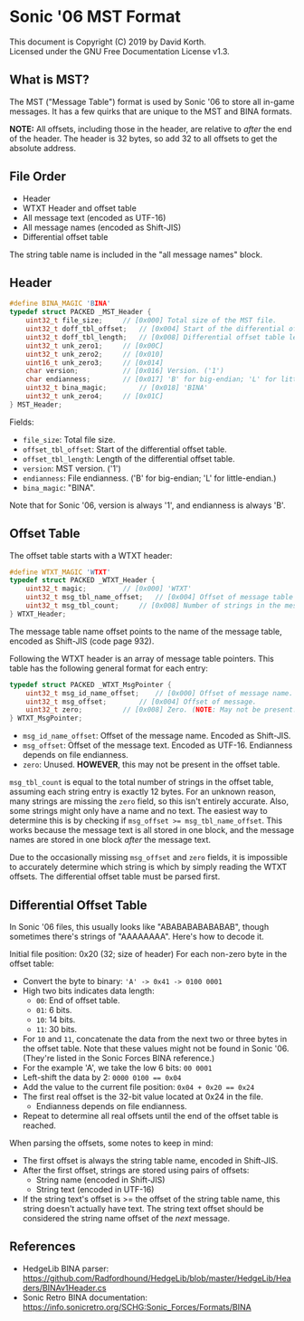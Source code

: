 # Sonic '06 MST Format

This document is Copyright (C) 2019 by David Korth.<br>
Licensed under the GNU Free Documentation License v1.3.

## What is MST?

The MST ("Message Table") format is used by Sonic '06 to store all
in-game messages. It has a few quirks that are unique to the MST and
BINA formats.

**NOTE:** All offsets, including those in the header, are relative to
*after* the end of the header. The header is 32 bytes, so add 32 to
all offsets to get the absolute address.

## File Order

* Header
* WTXT Header and offset table
* All message text (encoded as UTF-16)
* All message names (encoded as Shift-JIS)
* Differential offset table

The string table name is included in the "all message names" block.

## Header

```c
#define BINA_MAGIC 'BINA'
typedef struct PACKED _MST_Header {
	uint32_t file_size;		// [0x000] Total size of the MST file.
	uint32_t doff_tbl_offset;	// [0x004] Start of the differential offset table.
	uint32_t doff_tbl_length;	// [0x008] Differential offset table length.
	uint32_t unk_zero1;		// [0x00C]
	uint32_t unk_zero2;		// [0x010]
	uint16_t unk_zero3;		// [0x014]
	char version;			// [0x016] Version. ('1')
	char endianness;		// [0x017] 'B' for big-endian; 'L' for little-endian.
	uint32_t bina_magic;		// [0x018] 'BINA'
	uint32_t unk_zero4;		// [0x01C]
} MST_Header;
```

Fields:
* `file_size`: Total file size.
* `offset_tbl_offset`: Start of the differential offset table.
* `offset_tbl_length`: Length of the differential offset table.
* `version`: MST version. ('1')
* `endianness`: File endianness. ('B' for big-endian; 'L' for little-endian.)
* `bina_magic`: "BINA".

Note that for Sonic '06, version is always '1', and endianness is always 'B'.

## Offset Table

The offset table starts with a WTXT header:

```c
#define WTXT_MAGIC 'WTXT'
typedef struct PACKED _WTXT_Header {
	uint32_t magic;			// [0x000] 'WTXT'
	uint32_t msg_tbl_name_offset;	// [0x004] Offset of message table name.
	uint32_t msg_tbl_count;		// [0x008] Number of strings in the message table.
} WTXT_Header;
```

The message table name offset points to the name of the message table,
encoded as Shift-JIS (code page 932).

Following the WTXT header is an array of message table pointers. This
table has the following general format for each entry:

```c
typedef struct PACKED _WTXT_MsgPointer {
	uint32_t msg_id_name_offset;	// [0x000] Offset of message name.
	uint32_t msg_offset;		// [0x004] Offset of message.
	uint32_t zero;			// [0x008] Zero. (NOTE: May not be present!)
} WTXT_MsgPointer;
```

* `msg_id_name_offset`: Offset of the message name. Encoded as Shift-JIS.
* `msg_offset`: Offset of the message text. Encoded as UTF-16.
  Endianness depends on file endianness.
* `zero`: Unused. **HOWEVER**, this may not be present in the offset table.

`msg_tbl_count` is equal to the total number of strings in the offset table,
assuming each string entry is exactly 12 bytes. For an unknown reason, many
strings are missing the `zero` field, so this isn't entirely accurate. Also,
some strings might only have a name and no text. The easiest way to determine
this is by checking if `msg_offset >= msg_tbl_name_offset`. This works because
the message text is all stored in one block, and the message names are stored
in one block *after* the message text.

Due to the occasionally missing `msg_offset` and `zero` fields, it is
impossible to accurately determine which string is which by simply reading the
WTXT offsets. The differential offset table must be parsed first.

## Differential Offset Table

In Sonic '06 files, this usually looks like "ABABABABABABAB", though sometimes
there's strings of "AAAAAAAA". Here's how to decode it.

Initial file position: 0x20 (32; size of header)
For each non-zero byte in the offset table:
* Convert the byte to binary: `'A' -> 0x41 -> 0100 0001`
* High two bits indicates data length:
  * `00`: End of offset table.
  * `01`: 6 bits.
  * `10`: 14 bits.
  * `11`: 30 bits.
* For `10` and `11`, concatenate the data from the next two or three bytes
  in the offset table. Note that these values might not be found in Sonic '06.
  (They're listed in the Sonic Forces BINA reference.)
* For the example 'A', we take the low 6 bits: `00 0001`
* Left-shift the data by 2: `0000 0100 == 0x04`
* Add the value to the current file position: `0x04 + 0x20 == 0x24`
* The first real offset is the 32-bit value located at 0x24 in the file.
  * Endianness depends on file endianness.
* Repeat to determine all real offsets until the end of the offset table is reached.

When parsing the offsets, some notes to keep in mind:
* The first offset is always the string table name, encoded in Shift-JIS.
* After the first offset, strings are stored using pairs of offsets:
  * String name (encoded in Shift-JIS)
  * String text (encoded in UTF-16)
* If the string text's offset is >= the offset of the string table name,
  this string doesn't actually have text. The string text offset should
  be considered the string name offset of the *next* message.

## References

* HedgeLib BINA parser: https://github.com/Radfordhound/HedgeLib/blob/master/HedgeLib/Headers/BINAv1Header.cs
* Sonic Retro BINA documentation: https://info.sonicretro.org/SCHG:Sonic_Forces/Formats/BINA
